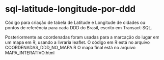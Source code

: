 # sql-latitude-longitude-por-ddd
Código para criação de tabela de Latitude e Longitude de cidades ou pontos de referência para cada DDD do Brasil, escrito em Transact-SQL.

Posteriormente as coordenadas foram usadas para a marcação do lugar em um mapa em R, usando a livraria leaflet. 
O código em R está no arquivo COORDENADAS_DDD_NO_MAPA.R
O mapa final está no arquivo MAPA_INTERATIVO.html
